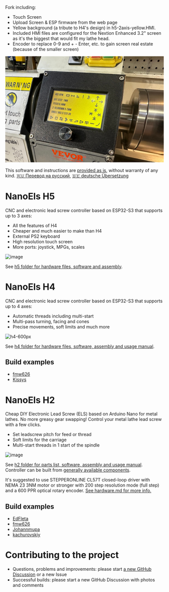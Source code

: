 Fork including:

- Touch Screen
- Upload Screen & ESP firmware from the web page
- Yellow background (a tribute to H4's design) in h5-2axis-yellow.HMI.
- Included HMI files are configured for the Nextion Enhanced 3.2" screen as it's the biggest that would fit my lathe head.
- Encoder to replace 0-9 and + - Enter, etc. to gain screen real estate (because of the smaller screen)

![image](https://github.com/andremalenfant/nanoels/blob/main/h5/TouchELSH5.jpg)

This software and instructions are [provided as is](LICENSE), without warranty of any kind. [🇷🇺 Перевод на русский](https://translate.google.com/translate?hl=en&sl=en&tl=ru&u=https%3A%2F%2Fgithub.com%2Fkachurovskiy%2Fnanoels%2Fblob%2Fmain%2FREADME.md), [🇩🇪 deutsche Übersetzung](https://translate.google.com/translate?hl=en&sl=en&tl=de&u=https%3A%2F%2Fgithub.com%2Fkachurovskiy%2Fnanoels%2Fblob%2Fmain%2FREADME.md)

# NanoEls H5

CNC and electronic lead screw controller based on ESP32-S3 that supports up to 3 axes:

- All the features of H4
- Cheaper and much easier to make than H4
- External PS2 keyboard
- High resolution touch screen
- More ports: joystick, MPGs, scales

![image](https://github.com/user-attachments/assets/de30c2ee-14d5-483a-b23d-0edc43125bd0)

See [h5 folder for hardware files, software and assembly](https://github.com/kachurovskiy/nanoels/tree/main/h5).

# NanoEls H4

CNC and electronic lead screw controller based on ESP32-S3 that supports up to 4 axes:

- Automatic threads including multi-start
- Multi-pass turning, facing and cones
- Precise movements, soft limits and much more

![h4-600px](https://github.com/kachurovskiy/nanoels/assets/517919/4090779c-ef88-4402-aeef-644f7a086ff2)

See [h4 folder for hardware files, software, assembly and usage manual](https://github.com/kachurovskiy/nanoels/tree/main/h4).

## Build examples

- [fmw626](https://github.com/kachurovskiy/nanoels/discussions/123)
- [Kissys](https://github.com/kachurovskiy/nanoels/discussions/121)

# NanoEls H2

Cheap DIY Electronic Lead Screw (ELS) based on Arduino Nano for metal lathes. No more greasy gear swapping! Control your metal lathe lead screw with a few clicks.

- Set leadscrew pitch for feed or thread
- Soft limits for the carriage
- Multi-start threads in 1 start of the spindle

![image](https://github.com/user-attachments/assets/0741438d-b3d3-4c8a-a816-9806e0ca6487)

See [h2 folder for parts list, software, assembly and usage manual](https://github.com/kachurovskiy/nanoels/blob/main/h2/). Controller can be built from [generally available components](https://github.com/kachurovskiy/nanoels/tree/main/h2#components).

It's suggested to use STEPPERONLINE CL57T closed-loop driver with NEMA 23 3NM motor or stronger with 200 step resolution mode (full step) and a 600 PPR optical rotary encoder. [See hardware.md for more info.](hardware.md)

## Build examples

- [EdFleta](https://github.com/kachurovskiy/nanoels/discussions/87)
- [fmw626](https://github.com/kachurovskiy/nanoels/discussions/118)
- [Johannmupa](https://github.com/kachurovskiy/nanoels/discussions/89)
- [kachurovskiy](https://youtu.be/jR4tBBHSl3c?t=62)

# Contributing to the project

- Questions, problems and improvements: please start [a new GitHub Discussion](https://github.com/kachurovskiy/nanoels/discussions/new) or a new Issue
- Successful builds: please start a new GitHub Discussion with photos and comments
